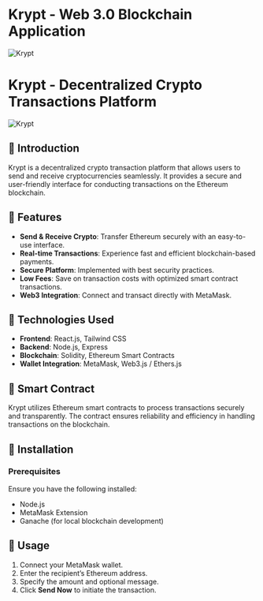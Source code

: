# Krypt - Web 3.0 Blockchain Application
![Krypt](https://i.ibb.co/DVF4tNW/image.png)

# Krypt - Decentralized Crypto Transactions Platform

![Krypt](https://github.com/Kayleexx/krypt)

## 🚀 Introduction
Krypt is a decentralized crypto transaction platform that allows users to send and receive cryptocurrencies seamlessly. It provides a secure and user-friendly interface for conducting transactions on the Ethereum blockchain.

## 🌟 Features
- **Send & Receive Crypto**: Transfer Ethereum securely with an easy-to-use interface.
- **Real-time Transactions**: Experience fast and efficient blockchain-based payments.
- **Secure Platform**: Implemented with best security practices.
- **Low Fees**: Save on transaction costs with optimized smart contract transactions.
- **Web3 Integration**: Connect and transact directly with MetaMask.


## 🔧 Technologies Used
- **Frontend**: React.js, Tailwind CSS
- **Backend**: Node.js, Express
- **Blockchain**: Solidity, Ethereum Smart Contracts
- **Wallet Integration**: MetaMask, Web3.js / Ethers.js

## 📜 Smart Contract
Krypt utilizes Ethereum smart contracts to process transactions securely and transparently. The contract ensures reliability and efficiency in handling transactions on the blockchain.

## 🔧 Installation
### Prerequisites
Ensure you have the following installed:
- Node.js
- MetaMask Extension
- Ganache (for local blockchain development)



## 🚀 Usage
1. Connect your MetaMask wallet.
2. Enter the recipient’s Ethereum address.
3. Specify the amount and optional message.
4. Click **Send Now** to initiate the transaction.

